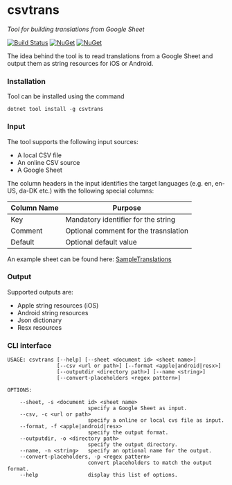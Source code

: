 # csvtrans
_Tool for building translations from Google Sheet_

[![Build Status](https://dev.azure.com/rickykaare/csvtrans/_apis/build/status/csvtrans-ci?branchName=master)](https://dev.azure.com/rickykaare/csvtrans/_build/latest?definitionId=2&branchName=master) [![NuGet](https://img.shields.io/nuget/dt/csvtrans.svg?style=flat-square)](http://www.nuget.org/packages/csvtrans) [![NuGet](https://img.shields.io/nuget/v/csvtrans.svg?style=flat-square)](http://www.nuget.org/packages/csvtrans)

The idea behind the tool is to read translations from a Google Sheet and output them as string resources for iOS or Android. 

### Installation
Tool can be installed using the command

    dotnet tool install -g csvtrans
    
### Input
The tool supports the following input sources:

- A local CSV file
- An online CSV source
- A Google Sheet

The column headers in the input identifies the target languages (e.g. en, en-US, da-DK etc.) with the following special columns:

|Column Name |Purpose |
|------------|--------|
Key|Mandatory identifier for the string
Comment|Optional comment for the trasnslation
Default|Optional default value

An example sheet can be found here: [SampleTranslations](https://docs.google.com/spreadsheets/d/1SpSu13Gtk8aBsGK4b-iRK4wmmTtywx3twN1yABAVTOA/edit?usp=sharing)

### Output
Supported outputs are:

- Apple string resources (iOS)
- Android string resources
- Json dictionary
- Resx resources

### CLI interface

    USAGE: csvtrans [--help] [--sheet <document id> <sheet name>]
                    [--csv <url or path>] [--format <apple|android|resx>]
                    [--outputdir <directory path>] [--name <string>]
                    [--convert-placeholders <regex pattern>]

    OPTIONS:

        --sheet, -s <document id> <sheet name>
                              specify a Google Sheet as input.
        --csv, -c <url or path>
                              specify a online or local cvs file as input.
        --format, -f <apple|android|resx>
                              specify the output format.
        --outputdir, -o <directory path>
                              specify the output directory.
        --name, -n <string>   specify an optional name for the output.
        --convert-placeholders, -p <regex pattern>
                              convert placeholders to match the output format.
        --help                display this list of options.
